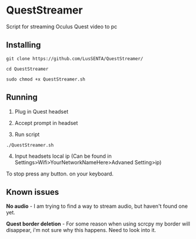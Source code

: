 # QuestStreamer

Script for streaming Oculus Quest video to pc

## Installing

```
git clone https://github.com/LusSENTA/QuestStreamer/
```

```
cd QuestStreamer
```

```
sudo chmod +x QuestStreamer.sh
```

## Running

1. Plug in Quest headset

2. Accept prompt in headset

3. Run script

```
./QuestStreamer.sh
```
4. Input headsets local ip (Can be found in Settings>Wifi>YourNetworkNameHere>Advaned Setting>ip)

To stop press any button. on your keyboard.

## Known issues

**No audio** - I am trying to find a way to stream audio, but haven't found one yet.

**Quest border deletion** - For some reason when using scrcpy my border will disappear, i'm not sure why this happens. Need to look into it.
